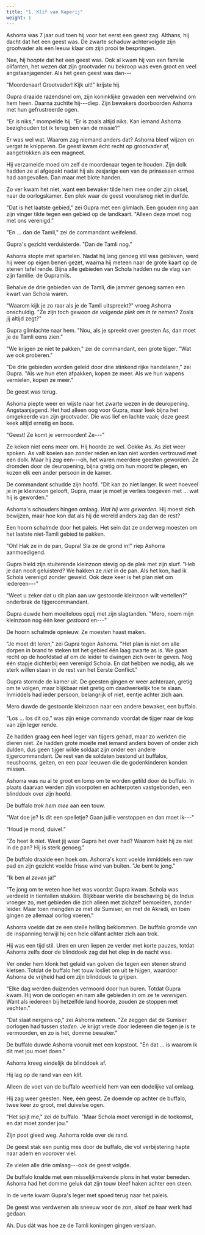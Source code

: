 ```yaml
---
title: "1. Klif van Kaperij"
weight: 1
---
```


Ashorra was 7 jaar oud toen hij voor het eerst een geest zag. Althans, hij dacht dat het een geest was. De zwarte schaduw achtervolgde zijn grootvader als een leeuw klaar om zijn prooi te bespringen.

Nee, hij _hoopte_ dat het een geest was. Ook al kwam hij van een familie olifanten, het wezen dat zijn grootvader nu bekroop was even groot en veel angstaanjagender. Als het geen geest was dan---

"Moordenaar! Grootvader! Kijk uit!" krijste hij.

Gupra draaide razendsnel om, zijn koninklijke gewaden een wervelwind om hem heen. Daarna zuchtte hij---diep. Zijn bewakers doorboorden Ashorra met hun gefrustreerde ogen.

"Er is niks," mompelde hij. "Er is zoals altijd niks. Kan iemand Ashorra bezighouden tot ik terug ben van de missie?"

Er was wel wat. Waarom zag niemand anders dat? Ashorra bleef wijzen en vergat te knipperen. De geest kwam écht recht op grootvader af, aangetrokken als een magneet.

Hij verzamelde moed om zelf de moordenaar tegen te houden. Zijn dolk hadden ze al afgepakt nadat hij als zesjarige een van de prinsessen ermee had aangevallen. Dan maar met blote handen.

Zo ver kwam het niet, want een bewaker tilde hem mee onder zijn oksel, naar de oorlogskamer. Een plek waar de geest vooralsnog niet in durfde.

"Dat is het laatste gebied," zei Gupra met een glimlach. Een gouden ring aan zijn vinger tikte tegen een gebied op de landkaart. "Alleen deze moet nog met ons verenigd."

"En ... dan de Tamli," zei de commandant weifelend.

Gupra's gezicht verduisterde. "Dan de Tamli nog."

Ashorra stopte met spartelen. Nadat hij lang genoeg stil was gebleven, werd hij weer op eigen benen gezet, waarna hij meteen naar de grote kaart op de stenen tafel rende. Bijna alle gebieden van Schola hadden nu de vlag van zijn familie: de Gupramils.

Behalve de drie gebieden van de Tamli, die jammer genoeg samen een kwart van Schola waren.

"Waarom kijk je zo raar als je de Tamli uitspreekt?" vroeg Ashorra onschuldig. "Ze zijn toch gewoon _de volgende plek om in te nemen_? Zoals jij altijd zegt?"

Gupra glimlachte naar hem. "Nou, als je spreekt over geesten As, dan moet je de Tamli eens zien."

"We krijgen ze niet te pakken," zei de commandant, een grote tijger. "Wat we ook proberen."

"De drie gebieden worden geleid door drie stinkend rijke handelaren," zei Gupra. "Als we hun eten afpakken, kopen ze meer. Als we hun wapens vernielen, kopen ze meer."

De geest was terug.

Ashorra piepte weer en wijste naar het zwarte wezen in de deuropening. Angstaanjagend. Het had alleen oog voor Gupra, maar leek bijna het omgekeerde van zijn grootvader. Die was lief en lachte vaak; deze geest keek altijd ernstig en boos. 

"Geest! Ze komt je vermoorden! Ze---" 

Ze keken niet eens meer om. Hij hoorde ze wel. Gekke As. As ziet weer spoken. As valt koeien aan zonder reden en kan niet worden vertrouwd met een dolk. Maar hij _zag_ een---oh, het waren meerdere geesten geworden. Ze dromden door de deuropening, bijna gretig om hun moord te plegen, en kozen elk een ander persoon in de kamer.

De commandant schudde zijn hoofd. "Dit kan zo niet langer. Ik weet hoeveel je in je kleinzoon gelooft, Gupra, maar je moet je verlies toegeven met ... wat hij is geworden."

Ashorra's schouders hingen omlaag. _Wat hij was geworden._ Hij moest zich bewijzen, maar hoe kon dat als hij de wereld anders zag dan de rest?

Een hoorn schalmde door het paleis. Het sein dat ze onderweg moesten om het laatste niet-Tamli gebied te pakken.

"Oh! Hak ze in de pan, Gupra! Sla ze de grond in!" riep Ashorra aanmoedigend.

Gupra hield zijn stuiterende kleinzoon stevig op de plek met zijn slurf. "Heb je dan nooit geluisterd? We hakken ze _niet_ in de pan. Als het kon, had ik Schola verenigd zonder geweld. Ook deze keer is het plan niet om iedereen---"

"Weet u zeker dat u dit plan aan uw gestoorde kleinzoon wilt vertellen?" onderbrak de tijgercommandant.

Gupra duwde hem moeiteloos opzij met zijn slagtanden. "Mero, noem mijn kleinzoon nog één keer _gestoord_ en---"

De hoorn schalmde opnieuw. Ze moesten haast maken.

"Je moet dit leren," zei Gupra tegen Ashorra. "Het plan is niet om alle dorpen in brand te steken tot het gebied één laag zwarte as is. We gaan recht op de hoofdstad af om de leider te dwingen zich over te geven. Nog één stapje dichterbij een verenigd Schola. En dat hebben we nodig, als we sterk willen staan in de rest van het Eerste Conflict."

Gupra stormde de kamer uit. De geesten gingen er weer achteraan, gretig om te volgen, maar blijkbaar niet gretig om daadwerkelijk toe te slaan. Inmiddels had ieder persoon, belangrijk of niet, eentje achter zich aan.

Mero duwde de gestoorde kleinzoon naar een andere bewaker, een buffalo. 

"Los ... los dit op," was zijn enige commando voordat de tijger naar de kop van zijn leger rende.

Ze hadden graag een heel leger van tijgers gehad, maar zo werkten die dieren niet. Ze hadden grote moeite met iemand anders boven of onder zich dulden, dus geen tijger wilde soldaat zijn onder een andere tijgercommandant. De rest van de soldaten bestond uit buffalos, neushoorns, geiten, en een paar leeuwen die de godenkinderen konden missen.

Ashorra was nu al te groot en lomp om te worden getild door de buffalo. In plaats daarvan werden zijn voorpoten en achterpoten vastgebonden, een blinddoek over zijn hoofd.

De buffalo _trok hem mee_ aan een touw.

"Wat doe je? Is dit een spelletje? Gaan jullie verstoppen en dan moet ik---"

"Houd je mond, duivel."

"Zo heet ik niet. Weet jij waar Gupra het over had? Waarom hakt hij ze niet in de pan? Hij is sterk genoeg."

De buffalo draaide een hoek om. Ashorra's kont voelde inmiddels een ruw pad en zijn gezicht voelde frisse wind van buiten. "Je bent te jong."

"Ik ben al _zeven_ ja!"

"Te jong om te weten hoe het was voordat Gupra kwam. Schola was verdeeld in tientallen stukken. Blijkbaar werkte die beschaving bij de Indus vroeger zo, met gebieden die zich alleen met zichzelf bemoeiden, zonder leider. Maar toen mengden ze met de Sumiser, en met de Akradi, en toen gingen ze allemaal oorlog voeren."

Ashorra voelde dat ze een steile helling beklommen. De buffalo gromde van de inspanning terwijl hij een hele olifant achter zich aan trok.

Hij was een tijd stil. Uren en uren liepen ze verder met korte pauzes, totdat Ashorra zelfs door de blinddoek zag dat het diep in de nacht was.

Ver onder hem klonk het geluid van golven die tegen een stenen strand kletsen. Totdat de buffalo het touw losliet om uit te hijgen, waardoor Ashorra de vrijheid had om zijn blinddoek te grijpen.

"Elke dag werden duizenden vermoord door hun buren. Totdat Gupra kwam. Hij won de oorlogen en nam alle gebieden in om ze te _verenigen_. Want als iedereen bij hetzelfde land hoorde, zouden ze stoppen met vechten."

"Dat slaat nergens op," zei Ashorra meteen. "Ze zeggen dat de Sumiser oorlogen had tussen _steden_. Je krijgt vrede door iedereen die tegen je is te vermoorden, en zo is het, domme bewaker."

De buffalo duwde Ashorra vooruit met een kopstoot. "En dat ... is waarom ik dit met jou moet doen."

Ashorra kreeg eindelijk de blinddoek af.

Hij lag op de rand van een klif.

Alleen de voet van de buffalo weerhield hem van een dodelijke val omlaag.

Hij zag weer geesten. Nee, één geest. Ze doemde op achter de buffalo, twee keer zo groot, met duivelse ogen.

"Het spijt me," zei de buffalo. "Maar Schola moet verenigd in de toekomst, en dat moet zonder jou."

Zijn poot gleed weg. Ashorra rolde over de rand.

De geest stak een puntig mes door de buffalo, die vol verbijstering hapte naar adem en voorover viel.

Ze vielen alle drie omlaag---ook de geest volgde.

De buffalo knalde met een misselijkmakende plons in het water beneden. Ashorra had het domme geluk dat zijn touw bleef haken achter een steen.

In de verte kwam Gupra's leger met spoed terug naar het paleis. 

De geest was verdwenen als sneeuw voor de zon, alsof ze haar werk had gedaan. 

Ah. Dus dát was hoe ze de Tamli koningen gingen verslaan.